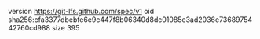 version https://git-lfs.github.com/spec/v1
oid sha256:cfa3377dbebfe6e9c447f8b06340d8dc01085e3ad2036e7368975442760cd988
size 395
